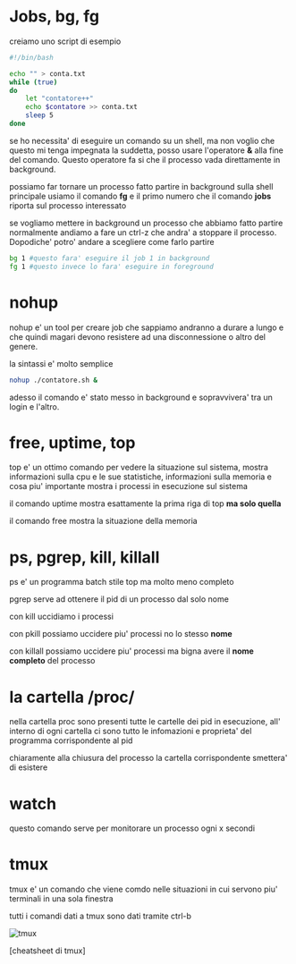 # Jobs, bg, fg

creiamo uno script di esempio

```bash
#!/bin/bash

echo "" > conta.txt
while (true)
do
    let "contatore++"
    echo $contatore >> conta.txt
    sleep 5
done
```

se ho necessita' di eseguire un comando su un shell, ma non voglio che questo mi tenga impegnata la suddetta, posso usare l'operatore **&** alla fine del comando. Questo operatore fa si che il processo vada direttamente in background.

possiamo far tornare un processo fatto partire in background sulla shell principale usiamo il comando **fg** e il primo numero che il comando **jobs** riporta sul processo interessato

se vogliamo mettere in background un processo che abbiamo fatto partire normalmente andiamo a fare un ctrl-z che andra' a stoppare il processo. Dopodiche' potro' andare a scegliere come farlo partire

```bash
bg 1 #questo fara' eseguire il job 1 in background
fg 1 #questo invece lo fara' eseguire in foreground
```



# nohup

nohup e' un tool per creare job che sappiamo andranno a durare a lungo e che quindi magari devono resistere ad una disconnessione o altro del genere.

la sintassi e' molto semplice

```bash
nohup ./contatore.sh &
```

adesso il comando e' stato messo in background e sopravvivera' tra un login e l'altro.



# free, uptime, top

top e' un ottimo comando per vedere la situazione sul sistema, mostra informazioni sulla cpu e le sue statistiche, informazioni sulla memoria e cosa piu' importante mostra i processi in esecuzione sul sistema

il comando uptime mostra esattamente la prima riga di top **ma solo quella**

il comando free mostra la situazione della memoria



# ps, pgrep, kill, killall

ps e' un programma batch stile top ma molto meno completo

pgrep serve ad ottenere il pid di un processo dal solo nome

con kill uccidiamo i processi

con pkill possiamo uccidere piu' processi no lo stesso **nome**

con killall possiamo uccidere piu' processi ma bigna avere il **nome  completo** del processo



# la cartella /proc/

nella cartella proc sono presenti tutte le cartelle dei pid in esecuzione, all' interno di ogni cartella ci sono tutto le infomazioni e proprieta' del programma corrispondente al pid

chiaramente alla chiusura del processo la cartella corrispondente smettera' di esistere



# watch

questo comando serve per monitorare un processo ogni x secondi



# tmux

tmux e' un comando che viene comdo nelle situazioni in cui servono piu' terminali in una sola finestra

tutti i comandi dati a tmux sono dati tramite ctrl-b

<img src="file:///home/rdfilippo/Downloads/tmux-1.png" title="" alt="tmux" data-align="center">

[cheatsheet di tmux]
